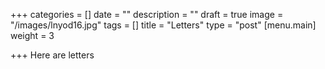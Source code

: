 +++
categories = []
date = ""
description = ""
draft = true
image = "/images/lnyod16.jpg"
tags = []
title = "Letters"
type = "post"
[menu.main]
weight = 3

+++
Here are letters